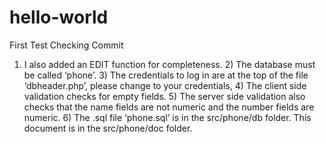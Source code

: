 # hello-world
First Test
Checking Commit

1) I also added an EDIT function for completeness. 2) The database must be called ‘phone’. 3) The credentials to log in are at the top of the file ‘dbheader.php’, please change to your credentials, 4) The client side validation checks for empty fields. 5) The server side validation also checks that the name fields are not numeric and the number fields are numeric. 6) The .sql file ‘phone.sql’ is in the src/phone/db folder. This document is in the src/phone/doc folder.
